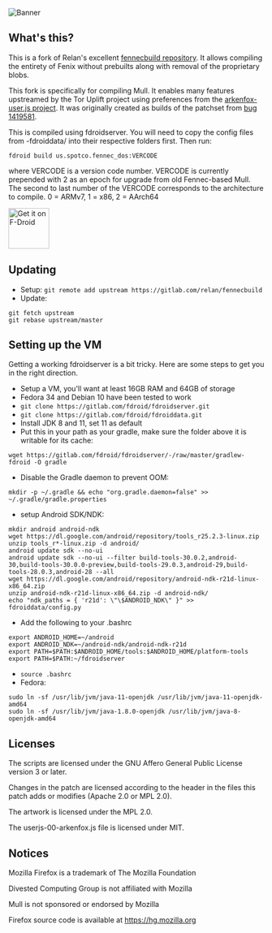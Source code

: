 ![Banner](https://divestos.org/images/featureGraphics/Mull.png)

What's this?
------------

This is a fork of Relan's excellent [fennecbuild repository](https://gitlab.com/relan/fennecbuild).
It allows compiling the entirety of Fenix without prebuilts along with removal of the proprietary blobs.

This fork is specifically for compiling Mull.
It enables many features upstreamed by the Tor Uplift project using preferences from the [arkenfox-user.js project](https://github.com/arkenfox/user.js).
It was originally created as builds of the patchset from [bug 1419581](https://bugzilla.mozilla.org/show_bug.cgi?id=1419581).

This is compiled using fdroidserver.
You will need to copy the config files from -fdroiddata/ into their respective folders first.
Then run:
```
fdroid build us.spotco.fennec_dos:VERCODE
```
where VERCODE is a version code number.
VERCODE is currently prepended with 2 as an epoch for upgrade from old Fennec-based Mull.
The second to last number of the VERCODE corresponds to the architecture to compile.
0 = ARMv7, 1 = x86, 2 = AArch64

[<img src="https://fdroid.gitlab.io/artwork/badge/get-it-on.png"
     alt="Get it on F-Droid"
     height="80">](https://f-droid.org/packages/us.spotco.fennec_dos/)

Updating
--------
- Setup: `git remote add upstream https://gitlab.com/relan/fennecbuild`
- Update:
```
git fetch upstream
git rebase upstream/master
```

Setting up the VM
-----------------
Getting a working fdroidserver is a bit tricky.
Here are some steps to get you in the right direction.
- Setup a VM, you'll want at least 16GB RAM and 64GB of storage
- Fedora 34 and Debian 10 have been tested to work
- `git clone https://gitlab.com/fdroid/fdroidserver.git`
- `git clone https://gitlab.com/fdroid/fdroiddata.git`
- Install JDK 8 and 11, set 11 as default
- Put this in your path as your gradle, make sure the folder above it is writable for its cache:
```
wget https://gitlab.com/fdroid/fdroidserver/-/raw/master/gradlew-fdroid -O gradle
```
- Disable the Gradle daemon to prevent OOM:
```
mkdir -p ~/.gradle && echo "org.gradle.daemon=false" >> ~/.gradle/gradle.properties
```
- setup Android SDK/NDK:
```
mkdir android android-ndk
wget https://dl.google.com/android/repository/tools_r25.2.3-linux.zip
unzip tools_r*-linux.zip -d android/
android update sdk --no-ui
android update sdk --no-ui --filter build-tools-30.0.2,android-30,build-tools-30.0.0-preview,build-tools-29.0.3,android-29,build-tools-28.0.3,android-28 --all
wget https://dl.google.com/android/repository/android-ndk-r21d-linux-x86_64.zip
unzip android-ndk-r21d-linux-x86_64.zip -d android-ndk/
echo "ndk_paths = { 'r21d': \"\$ANDROID_NDK\" }" >> fdroiddata/config.py
```
- Add the following to your .bashrc
```
export ANDROID_HOME=~/android
export ANDROID_NDK=~/android-ndk/android-ndk-r21d
export PATH=$PATH:$ANDROID_HOME/tools:$ANDROID_HOME/platform-tools
export PATH=$PATH:~/fdroidserver
```
- `source .bashrc`
- Fedora:
```
sudo ln -sf /usr/lib/jvm/java-11-openjdk /usr/lib/jvm/java-11-openjdk-amd64
sudo ln -sf /usr/lib/jvm/java-1.8.0-openjdk /usr/lib/jvm/java-8-openjdk-amd64
```

Licenses
--------

The scripts are licensed under the GNU Affero General Public License version 3 or later.

Changes in the patch are licensed according to the header in the files this patch adds or modifies (Apache 2.0 or MPL 2.0).

The artwork is licensed under the MPL 2.0.

The userjs-00-arkenfox.js file is licensed under MIT.

Notices
-------

Mozilla Firefox is a trademark of The Mozilla Foundation

Divested Computing Group is not affiliated with Mozilla

Mull is not sponsored or endorsed by Mozilla

Firefox source code is available at https://hg.mozilla.org
